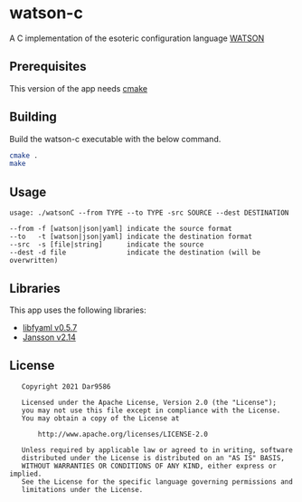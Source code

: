 # watson-c

A C implementation of the esoteric configuration language [WATSON](https://github.com/genkami/watson)

## Prerequisites

This version of the app needs [cmake](https://cmake.org/)

## Building

Build the watson-c executable with the below command.

```sh
cmake .
make
```

## Usage

```text
usage: ./watsonC --from TYPE --to TYPE -src SOURCE --dest DESTINATION

--from -f [watson|json|yaml] indicate the source format
--to   -t [watson|json|yaml] indicate the destination format
--src  -s [file|string]      indicate the source
--dest -d file               indicate the destination (will be overwritten)
```

## Libraries

This app uses the following libraries:

- [libfyaml v0.5.7](https://github.com/pantoniou/libfyaml)
- [Jansson v2.14](https://github.com/akheron/jansson)

## License

```text
   Copyright 2021 Dar9586

   Licensed under the Apache License, Version 2.0 (the "License");
   you may not use this file except in compliance with the License.
   You may obtain a copy of the License at

       http://www.apache.org/licenses/LICENSE-2.0

   Unless required by applicable law or agreed to in writing, software
   distributed under the License is distributed on an "AS IS" BASIS,
   WITHOUT WARRANTIES OR CONDITIONS OF ANY KIND, either express or implied.
   See the License for the specific language governing permissions and
   limitations under the License.
```
